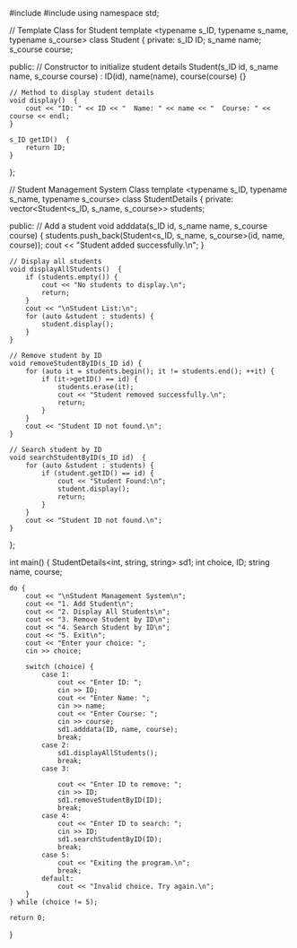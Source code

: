 #include <iostream>
#include <vector>
using namespace std;

// Template Class for Student
template <typename s_ID, typename s_name, typename s_course>
class Student {
private:
    s_ID ID;
    s_name name;
    s_course course;

public:
    // Constructor to initialize student details
    Student(s_ID id, s_name name, s_course course) : ID(id), name(name), course(course) {}

    // Method to display student details
    void display()  {
        cout << "ID: " << ID << "  Name: " << name << "  Course: " << course << endl;
    }

    s_ID getID()  {
        return ID;
    }
};

// Student Management System Class
template <typename s_ID, typename s_name, typename s_course>
class StudentDetails {
private:
    vector<Student<s_ID, s_name, s_course>> students;

public:
    // Add a student
    void adddata(s_ID id, s_name name, s_course course) {
        students.push_back(Student<s_ID, s_name, s_course>(id, name, course));
        cout << "Student added successfully.\n";
    }

    // Display all students
    void displayAllStudents()  {
        if (students.empty()) {
            cout << "No students to display.\n";
            return;
        }
        cout << "\nStudent List:\n";
        for (auto &student : students) {
            student.display();
        }
    }

    // Remove student by ID
    void removeStudentByID(s_ID id) {
        for (auto it = students.begin(); it != students.end(); ++it) {
            if (it->getID() == id) {
                students.erase(it);
                cout << "Student removed successfully.\n";
                return;
            }
        }
        cout << "Student ID not found.\n";
    }

    // Search student by ID
    void searchStudentByID(s_ID id)  {
        for (auto &student : students) {
            if (student.getID() == id) {
                cout << "Student Found:\n";
                student.display();
                return;
            }
        }
        cout << "Student ID not found.\n";
    }
};

int main() {
    StudentDetails<int, string, string> sd1;
    int choice, ID;
    string name, course;

    do {
        cout << "\nStudent Management System\n";
        cout << "1. Add Student\n";
        cout << "2. Display All Students\n";
        cout << "3. Remove Student by ID\n";
        cout << "4. Search Student by ID\n";
        cout << "5. Exit\n";
        cout << "Enter your choice: ";
        cin >> choice;

        switch (choice) {
            case 1:
                cout << "Enter ID: ";
                cin >> ID;
                cout << "Enter Name: ";
                cin >> name;
                cout << "Enter Course: ";
                cin >> course;
                sd1.adddata(ID, name, course);
                break;
            case 2:
                sd1.displayAllStudents();
                break;
            case 3:
            
                cout << "Enter ID to remove: ";
                cin >> ID;  
                sd1.removeStudentByID(ID);
                break;
            case 4:
                cout << "Enter ID to search: ";
                cin >> ID;
                sd1.searchStudentByID(ID);
                break;
            case 5:
                cout << "Exiting the program.\n";
                break;
            default:
                cout << "Invalid choice. Try again.\n";
        }
    } while (choice != 5);

    return 0;
}

